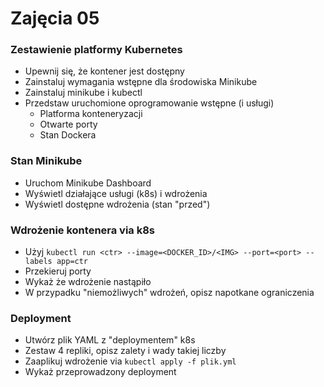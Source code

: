 # Zajęcia 05

### Zestawienie platformy Kubernetes

* Upewnij się, że kontener jest dostępny
* Zainstaluj wymagania wstępne dla środowiska Minikube
* Zainstaluj minikube i kubectl
* Przedstaw uruchomione oprogramowanie wstępne (i usługi)
  * Platforma konteneryzacji
  * Otwarte porty
  * Stan Dockera

### Stan Minikube
* Uruchom Minikube Dashboard
* Wyświetl działające usługi (k8s) i wdrożenia
* Wyświetl dostępne wdrożenia (stan "przed")

### Wdrożenie kontenera via k8s
* Użyj ```kubectl run <ctr> --image=<DOCKER_ID>/<IMG> --port=<port> --labels app=ctr```
* Przekieruj porty
* Wykaż że wdrożenie nastąpiło
* W przypadku "niemożliwych" wdrożeń, opisz napotkane ograniczenia

### Deployment
* Utwórz plik YAML z "deploymentem" k8s
* Zestaw 4 repliki, opisz zalety i wady takiej liczby
* Zaaplikuj wdrożenie via ```kubectl apply -f plik.yml```
* Wykaż przeprowadzony deployment


